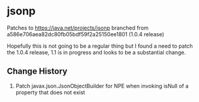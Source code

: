 # jsonp
Patches to https://java.net/projects/jsonp branched from a586e706aea82dc80fb05bdf59f2a25150ee1801 (1.0.4 release)

Hopefully this is not going to be a regular thing but I found a need to patch the 1.0.4 release, 1.1 is in progress and looks to be a substantial change.

## Change History

1. Patch javax.json.JsonObjectBuilder for NPE when invoking isNull of a property that does not exist
